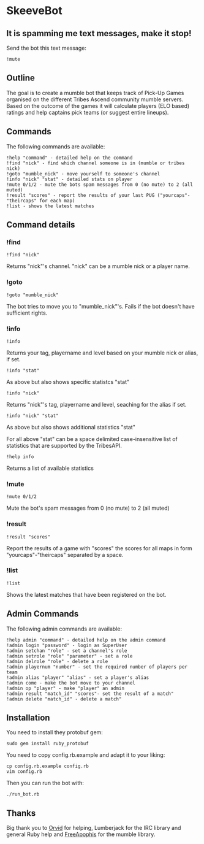 SkeeveBot
=========

It is spamming me text messages, make it stop!
----------------------------------------------

Send the bot this text message:  

	!mute

Outline
-------

The goal is to create a mumble bot that keeps track of Pick-Up Games
organised on the different Tribes Ascend community mumble servers. 
Based on the outcome of the games it will calculate players (ELO based)
ratings and help captains pick teams (or suggest entire lineups).


Commands
--------

The following commands are available:

	!help "command" - detailed help on the command
	!find "nick" - find which channel someone is in (mumble or tribes nick)
	!goto "mumble_nick" - move yourself to someone's channel
	!info "nick" "stat" - detailed stats on player
	!mute 0/1/2 - mute the bots spam messages from 0 (no mute) to 2 (all muted)
	!result "scores" - report the results of your last PUG ("yourcaps"-"theircaps" for each map)
	!list - shows the latest matches

Command details
---------------

### !find ###
	!find "nick"
Returns "nick"'s channel. "nick" can be a mumble nick or a player name.

### !goto ###
	!goto "mumble_nick"
The bot tries to move you to "mumble_nick"'s. Fails if the bot doesn't have sufficient rights.

### !info ###
	!info  
Returns your tag, playername and level based on your mumble nick or alias, if set.  

	!info "stat"  
As above but also shows specific statistcs "stat"  

	!info "nick"  
Returns "nick"'s tag, playername and level, seaching for the alias if set.  

	!info "nick" "stat"  
As above but also shows additional statistics "stat"  

For all above "stat" can be a space delimited case-insensitive list of statistics that are supported by the TribesAPI.  

	!help info  
Returns a list of available statistics

### !mute ###
	!mute 0/1/2
Mute the bot's spam messages from 0 (no mute) to 2 (all muted)

### !result ###
	!result "scores"
Report the results of a game with "scores" the scores for all maps in form "yourcaps"-"theircaps" separated by a space.

### !list ###
	!list
Shows the latest matches that have been registered on the bot.


Admin Commands
--------------

The following admin commands are available:

	!help admin "command" - detailed help on the admin command
	!admin login "password" - login as SuperUser
	!admin setchan "role" - set a channel's role
	!admin setrole "role" "parameter" - set a role
	!admin delrole "role" - delete a role
	!admin playernum "number" - set the required number of players per team
	!admin alias "player" "alias" - set a player's alias
	!admin come - make the bot move to your channel
	!admin op "player" - make "player" an admin
	!admin result "match_id" "scores"- set the result of a match"
	!admin delete "match_id" - delete a match"

Installation
------------

You need to install they protobuf gem:

	sudo gem install ruby_protobuf

You need to copy config.rb.example and adapt it to your liking:
	
	cp config.rb.example config.rb
	vim config.rb

Then you can run the bot with:

	./run_bot.rb

Thanks
------

Big thank you to [Orvid](https://github.com/Orvid) for helping, Lumberjack for the IRC library and general Ruby help and [FreeApophis](https://github.com/FreeApophis) for the mumble library.
